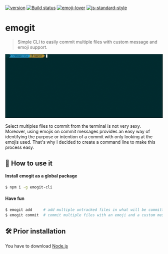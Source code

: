 [![version](https://img.shields.io/badge/version-1.0.0-green.svg?style=flat-square)](https://github.com/pierrechls/emogit-cli) [![Build status](https://img.shields.io/badge/build-passing-green.svg?style=flat-square)](https://img.shields.io/badge/build-passing-green.svg?style=flat-square) [![emoji-lover](https://img.shields.io/badge/emoji%20lover-%20%20%F0%9F%9A%80%20%20-yellow.svg?style=flat-square)](https://github.com/pierrechls/emogit-cli) [![js-standard-style](https://img.shields.io/badge/code_style-standard-lightgrey.svg?style=flat-square)](http://standardjs.com/)

# emogit

> Simple CLI to easily commit multiple files with custom message and emoji support.

![preview](https://raw.githubusercontent.com/pierrechls/emogit-cli/master/emogit-preview.gif)

Select multiples files to commit from the terminal is not very sexy. 
Moreover, using emojis on commit messages provides an easy way of identifying the purpose or intention of a commit with only looking at the emojis used.  That's why I decided to create a command line to make this process easy.

## 🚀 How to use it

#### Install emogit as a global package

```bash
$ npm i -g emogit-cli
```

#### Have fun

```bash
$ emogit add     # add multiple untracked files in what will be committed
$ emogit commit  # commit multiple files with an emoji and a custom message
```

## 🛠 Prior installation

You have to download [Node.js](https://nodejs.org/en/download/)